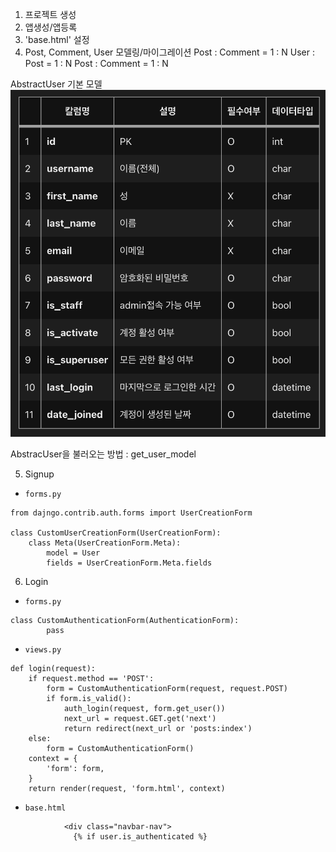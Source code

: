 1. 프로젝트 생성
2. 앱생성/앱등록
3. 'base.html' 설정
4. Post, Comment, User 모델링/마이그레이션
Post : Comment = 1 : N
User : Post = 1 : N
Post : Comment = 1 : N

AbstractUser 기본 모델
![AbstracUser 기본모델](/auth%20review2/posts/reference/image.png)

AbstracUser을 불러오는 방법 : get_user_model

5. Signup
- `forms.py`
```
from dajngo.contrib.auth.forms import UserCreationForm

class CustomUserCreationForm(UserCreationForm):
    class Meta(UserCreationForm.Meta):
        model = User
        fields = UserCreationForm.Meta.fields
```


6. Login
- `forms.py`
```
class CustomAuthenticationForm(AuthenticationForm):
        pass
```

- `views.py`
```
def login(request):
    if request.method == 'POST':
        form = CustomAuthenticationForm(request, request.POST)
        if form.is_valid():
            auth_login(request, form.get_user())
            next_url = request.GET.get('next')
            return redirect(next_url or 'posts:index')
    else:
        form = CustomAuthenticationForm()
    context = {
        'form': form,
    }
    return render(request, 'form.html', context)
```

- `base.html`
```
            <div class="navbar-nav">
              {% if user.is_authenticated %}
```
